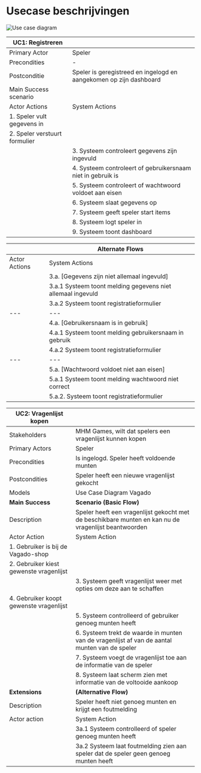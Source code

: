 # Usecase beschrijvingen

![Use case diagram]

| UC1: Registreren | |
| --- | --- |
| Primary Actor | Speler | 
| Precondities | - |
| Postconditie | Speler is geregistreed en ingelogd en aangekomen op zijn dashboard |
| Main Success scenario| |
| Actor Actions | System Actions |
| 1. Speler vult gegevens in |  |
| 2. Speler verstuurt formulier | |
| | 3. Systeem controleert gegevens zijn ingevuld |
| | 4. Systeem controleert of gebruikersnaam niet in gebruik is |
| | 5. Systeem controleert of wachtwoord voldoet aan eisen |
| | 6. Systeem slaat gegevens op |
| | 7. Systeem geeft speler start items
| | 8. Systeem logt speler in |
| | 9. Systeem toont dashboard |

| | Alternate Flows |
| --- | --- |
| Actor Actions| System Actions |
| | 3.a. [Gegevens zijn niet allemaal ingevuld] |
| | 3.a.1 Systeem toont melding gegevens niet allemaal ingevuld | 
| | 3.a.2 Systeem toont registratieformulier |
| --- | --- |
| | 4.a. [Gebruikersnaam is in gebruik] |
| | 4.a.1 Systeem toont melding gebruikersnaam in gebruik | 
| | 4.a.2 Systeem toont registratieformulier |
| --- | --- |
| | 5.a. [Wachtwoord voldoet niet aan eisen] |
| | 5.a.1 Systeem toont melding wachtwoord niet correct |
| | 5.a.2. Systeem toont registratieformulier |




| UC2: Vragenlijst kopen | |
| --- | --- |
| Stakeholders | MHM Games, wilt dat spelers een vragenlijst kunnen kopen |
| Primary Actors | Speler |
| Precondities | Is ingelogd. Speler heeft voldoende munten |
| Postcondities | Speler heeft een nieuwe vragenlijst gekocht |
| Models | Use Case Diagram Vagado |
| **Main Success** | **Scenario (Basic Flow)** |  
|Description | Speler heeft een vragenlijst gekocht met de beschikbare munten en kan nu de vragenlijst beantwoorden |
| Actor Action | System Action |
| 1. Gebruiker is bij de Vagado-shop | |
| 2. Gebruiker kiest gewenste vragenlijst | |
| | 3. Systeem geeft vragenlijst weer met opties om deze aan te schaffen |
| 4. Gebruiker koopt gewenste vragenlijst | |
| | 5. Systeem controlleerd of gebruiker genoeg munten heeft |
| | 6. Systeem trekt de waarde in munten van de vragenlijst af van de aantal munten van de speler|
| | 7. Systeem voegt de vragenlijst toe aan de informatie van de speler |
| | 8. Systeem laat scherm zien met informatie van de voltooide aankoop |
| **Extensions** | **(Alternative Flow)** |  
| Description| Speler heeft niet genoeg munten en krijgt een foutmelding |
| Actor action | System Action |
| | 3a.1 Systeem controlleerd of speler genoeg munten heeft |
| | 3a.2 Systeem laat foutmelding zien aan speler dat de speler geen genoeg munten heeft | 

  



[Use case diagram]: http://www.plantuml.com/plantuml/proxy?src=https://raw.githubusercontent.com/Jelmergu/ooad-casus-vagado/master/docs/diagrams/use_cases/use_cases.puml?cache=no